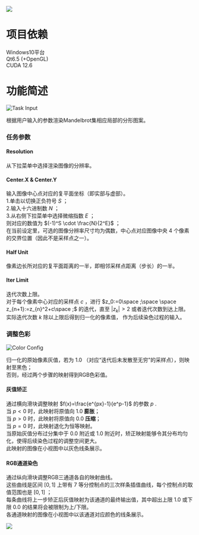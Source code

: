 ![](readme/intro.png)

# 项目依赖
Windows10平台\
Qt6.5 (+OpenGL)\
CUDA 12.6

# 功能简述
![Task Input](readme/task_input.gif)

根据用户输入的参数渲染Mandelbrot集相应局部的分形图案。

### 任务参数

#### Resolution
从下拉菜单中选择渲染图像的分辨率。

#### Center.X & Center.Y
输入图像中心点对应的复平面坐标（即实部与虚部）。\
1.单击以切换正负符号  $S$  ；\
2.输入十六进制数  $N$  ；\
3.从右侧下拉菜单中选择微缩指数 $E$ ；\
则对应的数值为 $(-1)^S \cdot \frac{N}{2^E}$ ；\
在当前设定里，可选的图像分辨率尺寸均为偶数，中心点对应图像中央 $4$ 个像素的交界位置（因此不是采样点之一）。

#### Half Unit
像素边长所对应的复平面距离的一半，即相邻采样点距离（步长）的一半。

#### Iter Limit
迭代次数上限。\
对于每个像素中心对应的采样点 $c$ ，进行 $z_0:=0\space ;\space \space z_{n+1}:=z_{n}^2+c\space ;$ 的迭代，直至 $|z_k|>2$ 或者迭代次数到达上限。\
实际迭代次数 $k$ 除以上限后得到归一化的像素值，
作为后续染色过程的输入。

### 调整色彩
![Color Config](readme/color_config.gif)

归一化的原始像素灰值，若为 $1.0$ （对应“迭代后未发散至无穷”的采样点），则映射至黑色；\
否则，经过两个步骤的映射得到RGB色彩值。

#### 灰值矫正
通过横向滑块调整映射 $f(x)=\frac{e^{px}-1}{e^p-1}$ 的参数 $p$ .\
当 $p<0$ 时，此映射将原值向 $1.0$ **膨胀**；\
当 $p>0$ 时，此映射将原值向 $0.0$ **压缩**；\
当 $p=0$ 时，此映射退化为恒等映射。\
当原始灰值分布过分集中于 $0.0$ 附近或 $1.0$ 附近时，矫正映射能够令其分布均匀化，使得后续染色过程的调整空间更大。\
此映射的图像在小视图中以灰色线条展示。

#### RGB通道染色
通过纵向滑块调整RGB三通道各自的映射曲线。\
这些曲线是区间 $[0,1]$ 上带有 $7$ 等分控制点的三次样条插值曲线，每个控制点的取值范围也是 $[0,1]$ ；\
每条曲线将上一步矫正后灰值映射为该通道的最终输出值，其中超出上限 $1.0$ 或下限 $0.0$ 的结果将会被限制为上/下限。\
各通道映射的图像在小视图中以该通道对应颜色的线条展示。


![](readme/ok.png)